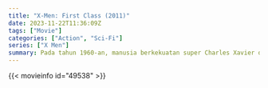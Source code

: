 ```yaml
---
title: "X-Men: First Class (2011)"
date: 2023-11-22T11:36:09Z
tags: ["Movie"]
categories: ["Action", "Sci-Fi"]
series: ["X Men"]
summary: Pada tahun 1960-an, manusia berkekuatan super Charles Xavier dan Erik Lensherr bekerja sama untuk menemukan orang lain yang serupa dengan mereka, namun upaya Erik yang penuh dendam terhadap seorang mutan ambisius yang menghancurkan hidupnya menyebabkan perpecahan yang memisahkan mereka.
---
```


<mux-player stream-type="on-demand"
src="https://kp3d-my.sharepoint.com/personal/ryoo_kp3d_onmicrosoft_com/_layouts/15/download.aspx?share=EczmvQ0g8RlEgYuE5NGUHIcBiCsbOsev-ZA5SUL-cHFPUg" prefer-playback="mse" controls>

</mux-player>


{{< movieinfo id="49538" >}}

<script src="https://cdn.jsdelivr.net/npm/@mux/mux-player"></script>

 <script type="application/ld+json ">
{
"@context": "https://schema.org/",
"@type": "VideoObject",
"name": "X-Men: First Class (2011)",
"contentUrl": "https://stream.mux.com/PW3wgdYm4WmC01ug9rA4yPmHhLdAJ02Tk00fuRCixvLJx4.m3u8",
"thumbnailUrl": "https://www.themoviedb.org/t/p/original/faYHJmLTHXr4detjgnoIVywHRBI.jpg?width=314&fit_mode=preserve&time=25",
"uploadDate": "2023-11-22T11:36:09Z",
}

</script>